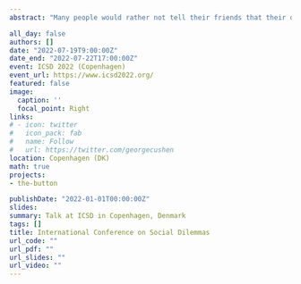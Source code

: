 ```yaml
---
abstract: "Many people would rather not tell their friends that their decisions can negatively affect a third party, for example by explaining the environmental harm of meat consumption. This paper examines under which circumstances people are willing to interfere by sharing or hiding information: in other words, the supply of willful ignorance. We use a simple online experiment to explore three possible concerns in this situation: own payoffs, charity payoffs and concerns about the decision maker. We developed a new two-person sender-receiver game in which the Receiver decides between a default option with fixed payoffs for self and charity versus an alternative which yields a slightly higher payoff to self, but uncertain payoffs for charity. Senders can send a message with the true value of charity payoff, or suppress such inconvenient information to 'help' decision makers staying ignorant. We measure the impact of the three concerns and their relationships with different treatments in a large pre-registered online experiment, controlling for charity preference and the size of the externality."

all_day: false
authors: []
date: "2022-07-19T9:00:00Z"
date_end: "2022-07-22T17:00:00Z"
event: ICSD 2022 (Copenhagen)
event_url: https://www.icsd2022.org/
featured: false
image:
  caption: ''
  focal_point: Right
links:
# - icon: twitter
#   icon_pack: fab
#   name: Follow
#   url: https://twitter.com/georgecushen
location: Copenhagen (DK)
math: true
projects:
- the-button

publishDate: "2022-01-01T00:00:00Z"
slides: 
summary: Talk at ICSD in Copenhagen, Denmark
tags: []
title: International Conference on Social Dilemmas
url_code: ""
url_pdf: ""
url_slides: ""
url_video: ""
---
```

